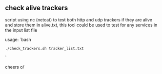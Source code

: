 ## check alive trackers

script using nc (netcat) to test both
http and udp trackers if they are alive
and store them in alive.txt, 
this tool could be used to test for
any services in the input list file

usage:
`bash

	./check_trackers.sh tracker_list.txt
`

cheers o/

